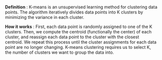 **Definition** : K-means is an unsupervised learning method for clustering data points. The algorithm iteratively divides data points into K clusters by minimizing the variance in each cluster.


**How it works** : First, each data point is randomly assigned to one of the K clusters. Then, we compute the centroid (functionally the center) of each cluster, and reassign each data point to the cluster with the closest centroid. We repeat this process until the cluster assignments for each data point are no longer changing.
K-means clustering requires us to select K, the number of clusters we want to group the data into. 
